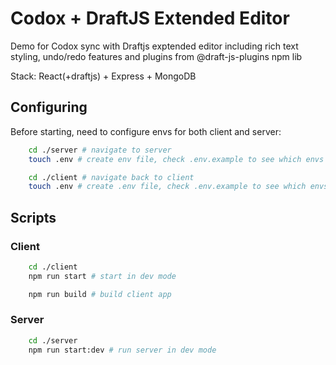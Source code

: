 # Codox + DraftJS Extended Editor

Demo for Codox sync with Draftjs exptended editor including rich text styling, undo/redo features and plugins from @draft-js-plugins npm lib

Stack: React(+draftjs) + Express + MongoDB

## Configuring

Before starting, need to configure envs for both client and server:

```bash
    cd ./server # navigate to server
    touch .env # create env file, check .env.example to see which envs are used

    cd ./client # navigate back to client
    touch .env # create .env file, check .env.example to see which envs are used
```

## Scripts

### Client

```bash
    cd ./client
    npm run start # start in dev mode

    npm run build # build client app
```

### Server

```bash
    cd ./server
    npm run start:dev # run server in dev mode
```
